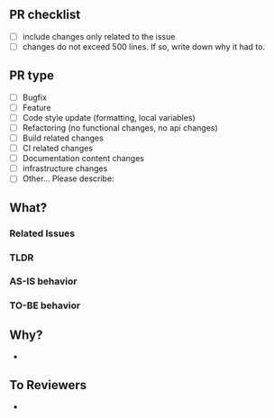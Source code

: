 ## PR checklist
- [ ] include changes only related to the issue
- [ ] changes do not exceed 500 lines. If so, write down why it had to.

## PR type
<!-- Please check the one that applies to this PR using "x". -->
- [ ] Bugfix
- [ ] Feature
- [ ] Code style update (formatting, local variables)
- [ ] Refactoring (no functional changes, no api changes)
- [ ] Build related changes
- [ ] CI related changes
- [ ] Documentation content changes
- [ ] infrastructure changes
- [ ] Other... Please describe:

## What?
### Related Issues
### TLDR
### AS-IS behavior
<!-- 한 번에 알아보기 쉽도록 설명, 구현, 인풋, 아웃풋, 동작과 같은 항목으로 구분 -->
  
### TO-BE behavior


## Why?
- 
## To Reviewers
- 